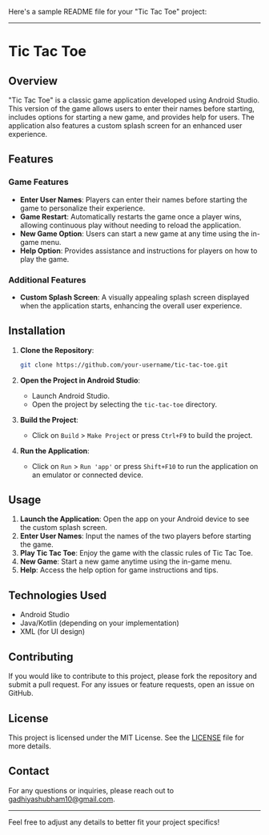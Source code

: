 Here's a sample README file for your "Tic Tac Toe" project:

---

# Tic Tac Toe

## Overview

"Tic Tac Toe" is a classic game application developed using Android Studio. This version of the game allows users to enter their names before starting, includes options for starting a new game, and provides help for users. The application also features a custom splash screen for an enhanced user experience.

## Features

### Game Features
- **Enter User Names**: Players can enter their names before starting the game to personalize their experience.
- **Game Restart**: Automatically restarts the game once a player wins, allowing continuous play without needing to reload the application.
- **New Game Option**: Users can start a new game at any time using the in-game menu.
- **Help Option**: Provides assistance and instructions for players on how to play the game.

### Additional Features
- **Custom Splash Screen**: A visually appealing splash screen displayed when the application starts, enhancing the overall user experience.

## Installation

1. **Clone the Repository**: 

   ```bash
   git clone https://github.com/your-username/tic-tac-toe.git
   ```

2. **Open the Project in Android Studio**: 

   - Launch Android Studio.
   - Open the project by selecting the `tic-tac-toe` directory.

3. **Build the Project**: 

   - Click on `Build` > `Make Project` or press `Ctrl+F9` to build the project.

4. **Run the Application**: 

   - Click on `Run` > `Run 'app'` or press `Shift+F10` to run the application on an emulator or connected device.

## Usage

1. **Launch the Application**: Open the app on your Android device to see the custom splash screen.
2. **Enter User Names**: Input the names of the two players before starting the game.
3. **Play Tic Tac Toe**: Enjoy the game with the classic rules of Tic Tac Toe.
4. **New Game**: Start a new game anytime using the in-game menu.
5. **Help**: Access the help option for game instructions and tips.

## Technologies Used

- Android Studio
- Java/Kotlin (depending on your implementation)
- XML (for UI design)

## Contributing

If you would like to contribute to this project, please fork the repository and submit a pull request. For any issues or feature requests, open an issue on GitHub.

## License

This project is licensed under the MIT License. See the [LICENSE](LICENSE) file for more details.

## Contact

For any questions or inquiries, please reach out to [gadhiyashubham10@gmail.com](mailto:your-email@example.com).

---

Feel free to adjust any details to better fit your project specifics!
